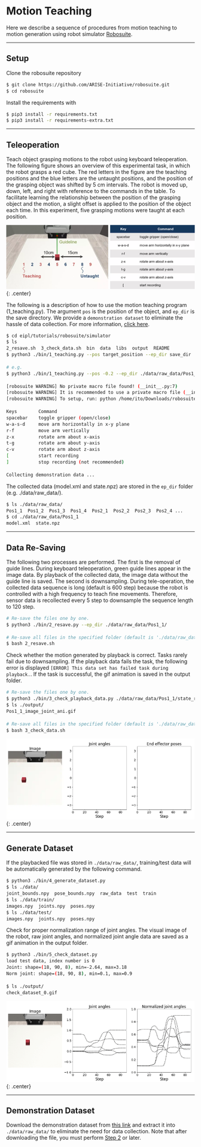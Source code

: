 # Motion Teaching

Here we describe a sequence of procedures from motion teaching to motion generation using robot simulator [Robosuite](https://robosuite.ai/). 


<!-- ******************************** -->
----
## Setup

Clone the robosuite repository
```bash linenums="1"
$ git clone https://github.com/ARISE-Initiative/robosuite.git
$ cd robosuite
```

Install the requirements with
```bash linenums="1"
$ pip3 install -r requirements.txt
$ pip3 install -r requirements-extra.txt
```



<!-- ******************************** -->
----
## Teleoperation
Teach object grasping motions to the robot using keyboard teleoperation. The following figure shows an overview of this experimental task, in which the robot grasps a red cube. The red letters in the figure are the teaching positions and the blue letters are the untaught positions, and the position of the grasping object was shifted by 5 cm intervals. The robot is moved up, down, left, and right with reference to the commands in the table. To facilitate learning the relationship between the position of the grasping object and the motion, a slight offset is applied to the position of the object each time. In this experiment, five grasping motions were taught at each position.

![task_overview](img/overview.webp){: .center}


The following is a description of how to use the motion teaching program (1_teaching.py).
The argument `pos` is the position of the object, and `ep_dir` is the save directory.
We provide a `demonstration dataset` to eliminate the hassle of data collection. For more information, [click here](#demonstration-dataset).


```bash linenums="1" 
$ cd eipl/tutorials/robosuite/simulator
$ ls
2_resave.sh  3_check_data.sh  bin  data  libs  output  README
$ python3 ./bin/1_teaching.py --pos target_position --ep_dir save_dir

# e.g.
$ python3 ./bin/1_teaching.py --pos -0.2 --ep_dir ./data/raw_data/Pos1_1

[robosuite WARNING] No private macro file found! (__init__.py:7)
[robosuite WARNING] It is recommended to use a private macro file (__init__.py:8)
[robosuite WARNING] To setup, run: python /home/ito/Downloads/robosuite/robosuite/scripts/setup_macros.py (__init__.py:9)

Keys      	Command
spacebar  	toggle gripper (open/close)
w-a-s-d   	move arm horizontally in x-y plane
r-f       	move arm vertically
z-x       	rotate arm about x-axis
t-g       	rotate arm about y-axis
c-v       	rotate arm about z-axis
[         	start recording
]         	stop recording (not recommended)

Collecting demonstration data ...
```

The collected data (model.xml and state.npz) are stored in the `ep_dir` folder (e.g. ./data/raw_data/).
```bash linenums="1"
$ ls ./data/raw_data/
Pos1_1  Pos1_2  Pos1_3  Pos1_4  Pos2_1  Pos2_2  Pos2_3  Pos2_4 ...
$ cd ./data/raw_data/Pos1_1
model.xml  state.npz
```


<!-- ******************************** -->
----
## Data Re-Saving
The following two processes are performed.
The first is the removal of guide lines. During keyboard teleoperation, green guide lines appear in the image data. By playback of the collected data, the image data without the guide line is saved. The second is downsampling. During tele-operation, the collected data sequence is long (default is 600 step) because the robot is controlled with a high frequency to teach fine movements. Therefore, sensor data is recollected every 5 step to downsample the sequence length to 120 step.

```bash linenums="1"
# Re-save the files one by one.
$ python3 ./bin/2_resave.py --ep_dir ./data/raw_data/Pos1_1/

# Re-save all files in the specified folder (default is './data/raw_data')  at once.
$ bash 2_resave.sh
```

Check whether the motion generated by playback is correct. Tasks rarely fail due to downsampling. If the playback data fails the task, the following error is displayed `[ERROR] This data set has failed task during playback.`. If the task is successful, the gif animation is saved in the output folder.

```bash linenums="1"
# Re-save the files one by one.
$ python3 ./bin/3_check_playback_data.py ./data/raw_data/Pos1_1/state_resave.npz
$ ls ./output/
Pos1_1_image_joint_ani.gif

# Re-save all files in the specified folder (default is './data/raw_data')  at once.
$ bash 3_check_data.sh
```

![Sample of collected data](img/collected_data.webp){: .center}



<!-- ******************************** -->
----
## Generate Dataset
If the playbacked file was stored in `./data/raw_data/`, training/test data will be automatically generated by the following command.

```bash linenums="1"
$ python3 ./bin/4_generate_dataset.py
$ ls ./data/
joint_bounds.npy  pose_bounds.npy  raw_data  test  train
$ ls ./data/train/
images.npy  joints.npy  poses.npy
$ ls ./data/test/
images.npy  joints.npy  poses.npy
```

Check for proper normalization range of joint angles. The visual image of the robot, raw joint angles, and normalized joint angle data are saved as a gif animation in the output folder.

```bash linenums="1"
$ python3 ./bin/5_check_dataset.py
load test data, index number is 0
Joint: shape=(18, 90, 8), min=-2.64, max=3.18
Norm joint: shape=(18, 90, 8), min=0.1, max=0.9

$ ls ./output/
check_dataset_0.gif
```

![Dataset](img/check_dataset.gif){: .center}



<!-- ******************************** -->
----
## Demonstration Dataset
Download the demonstration dataset from [this link](https://drive.google.com/file/d/1Y7emK_D5_wJebto1AO_sDnW2RFqlrok_/view?usp=sharing) and extract it into `./data/raw_data/` to eliminate the need for data collection. Note that after downloading the file, you must perform [Step 2](#data-re-saving) or later.
